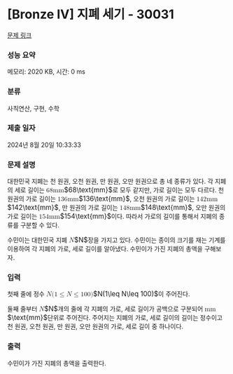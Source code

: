 # [Bronze IV] 지폐 세기 - 30031 

[문제 링크](https://www.acmicpc.net/problem/30031) 

### 성능 요약

메모리: 2020 KB, 시간: 0 ms

### 분류

사칙연산, 구현, 수학

### 제출 일자

2024년 8월 20일 10:33:33

### 문제 설명

<p>대한민국 지폐는 천 원권, 오천 원권, 만 원권, 오만 원권으로 총 네 종류가 있다. 각 지폐의 세로 길이는 <mjx-container class="MathJax" jax="CHTML" style="font-size: 109%; position: relative;"><mjx-math class="MJX-TEX" aria-hidden="true"><mjx-mn class="mjx-n"><mjx-c class="mjx-c36"></mjx-c><mjx-c class="mjx-c38"></mjx-c></mjx-mn><mjx-mtext class="mjx-n"><mjx-c class="mjx-c6D"></mjx-c><mjx-c class="mjx-c6D"></mjx-c></mjx-mtext></mjx-math><mjx-assistive-mml unselectable="on" display="inline"><math xmlns="http://www.w3.org/1998/Math/MathML"><mn>68</mn><mtext>mm</mtext></math></mjx-assistive-mml><span aria-hidden="true" class="no-mathjax mjx-copytext">$68\text{mm}$</span></mjx-container>로 모두 같지만, 가로 길이는 모두 다르다. 천 원권의 가로 길이는 <mjx-container class="MathJax" jax="CHTML" style="font-size: 109%; position: relative;"><mjx-math class="MJX-TEX" aria-hidden="true"><mjx-mn class="mjx-n"><mjx-c class="mjx-c31"></mjx-c><mjx-c class="mjx-c33"></mjx-c><mjx-c class="mjx-c36"></mjx-c></mjx-mn><mjx-mtext class="mjx-n"><mjx-c class="mjx-c6D"></mjx-c><mjx-c class="mjx-c6D"></mjx-c></mjx-mtext></mjx-math><mjx-assistive-mml unselectable="on" display="inline"><math xmlns="http://www.w3.org/1998/Math/MathML"><mn>136</mn><mtext>mm</mtext></math></mjx-assistive-mml><span aria-hidden="true" class="no-mathjax mjx-copytext">$136\text{mm}$</span></mjx-container>, 오천 원권의 가로 길이는 <mjx-container class="MathJax" jax="CHTML" style="font-size: 109%; position: relative;"><mjx-math class="MJX-TEX" aria-hidden="true"><mjx-mn class="mjx-n"><mjx-c class="mjx-c31"></mjx-c><mjx-c class="mjx-c34"></mjx-c><mjx-c class="mjx-c32"></mjx-c></mjx-mn><mjx-mtext class="mjx-n"><mjx-c class="mjx-c6D"></mjx-c><mjx-c class="mjx-c6D"></mjx-c></mjx-mtext></mjx-math><mjx-assistive-mml unselectable="on" display="inline"><math xmlns="http://www.w3.org/1998/Math/MathML"><mn>142</mn><mtext>mm</mtext></math></mjx-assistive-mml><span aria-hidden="true" class="no-mathjax mjx-copytext">$142\text{mm}$</span></mjx-container>, 만 원권의 가로 길이는 <mjx-container class="MathJax" jax="CHTML" style="font-size: 109%; position: relative;"><mjx-math class="MJX-TEX" aria-hidden="true"><mjx-mn class="mjx-n"><mjx-c class="mjx-c31"></mjx-c><mjx-c class="mjx-c34"></mjx-c><mjx-c class="mjx-c38"></mjx-c></mjx-mn><mjx-mtext class="mjx-n"><mjx-c class="mjx-c6D"></mjx-c><mjx-c class="mjx-c6D"></mjx-c></mjx-mtext></mjx-math><mjx-assistive-mml unselectable="on" display="inline"><math xmlns="http://www.w3.org/1998/Math/MathML"><mn>148</mn><mtext>mm</mtext></math></mjx-assistive-mml><span aria-hidden="true" class="no-mathjax mjx-copytext">$148\text{mm}$</span></mjx-container>, 오만 원권의 가로 길이는 <mjx-container class="MathJax" jax="CHTML" style="font-size: 109%; position: relative;"><mjx-math class="MJX-TEX" aria-hidden="true"><mjx-mn class="mjx-n"><mjx-c class="mjx-c31"></mjx-c><mjx-c class="mjx-c35"></mjx-c><mjx-c class="mjx-c34"></mjx-c></mjx-mn><mjx-mtext class="mjx-n"><mjx-c class="mjx-c6D"></mjx-c><mjx-c class="mjx-c6D"></mjx-c></mjx-mtext></mjx-math><mjx-assistive-mml unselectable="on" display="inline"><math xmlns="http://www.w3.org/1998/Math/MathML"><mn>154</mn><mtext>mm</mtext></math></mjx-assistive-mml><span aria-hidden="true" class="no-mathjax mjx-copytext">$154\text{mm}$</span></mjx-container>이다. 따라서 가로의 길이를 통해서 지폐의 종류를 구분할 수 있다.</p>

<p>수민이는 대한민국 지폐 <mjx-container class="MathJax" jax="CHTML" style="font-size: 109%; position: relative;"><mjx-math class="MJX-TEX" aria-hidden="true"><mjx-mi class="mjx-i"><mjx-c class="mjx-c1D441 TEX-I"></mjx-c></mjx-mi></mjx-math><mjx-assistive-mml unselectable="on" display="inline"><math xmlns="http://www.w3.org/1998/Math/MathML"><mi>N</mi></math></mjx-assistive-mml><span aria-hidden="true" class="no-mathjax mjx-copytext">$N$</span></mjx-container>장을 가지고 있다. 수민이는 종이의 크기를 재는 기계를 이용하여 각 지폐의 가로, 세로 길이를 알아냈다. 수민이가 가진 지폐의 총액을 구해보자.</p>

### 입력 

 <p>첫째 줄에 정수 <mjx-container class="MathJax" jax="CHTML" style="font-size: 109%; position: relative;"><mjx-math class="MJX-TEX" aria-hidden="true"><mjx-mi class="mjx-i"><mjx-c class="mjx-c1D441 TEX-I"></mjx-c></mjx-mi><mjx-mo class="mjx-n"><mjx-c class="mjx-c28"></mjx-c></mjx-mo><mjx-mn class="mjx-n"><mjx-c class="mjx-c31"></mjx-c></mjx-mn><mjx-mo class="mjx-n" space="4"><mjx-c class="mjx-c2264"></mjx-c></mjx-mo><mjx-mi class="mjx-i" space="4"><mjx-c class="mjx-c1D441 TEX-I"></mjx-c></mjx-mi><mjx-mo class="mjx-n" space="4"><mjx-c class="mjx-c2264"></mjx-c></mjx-mo><mjx-mn class="mjx-n" space="4"><mjx-c class="mjx-c31"></mjx-c><mjx-c class="mjx-c30"></mjx-c><mjx-c class="mjx-c30"></mjx-c></mjx-mn><mjx-mo class="mjx-n"><mjx-c class="mjx-c29"></mjx-c></mjx-mo></mjx-math><mjx-assistive-mml unselectable="on" display="inline"><math xmlns="http://www.w3.org/1998/Math/MathML"><mi>N</mi><mo stretchy="false">(</mo><mn>1</mn><mo>≤</mo><mi>N</mi><mo>≤</mo><mn>100</mn><mo stretchy="false">)</mo></math></mjx-assistive-mml><span aria-hidden="true" class="no-mathjax mjx-copytext">$N(1\leq N\leq 100)$</span></mjx-container>이 주어진다.</p>

<p>둘째 줄부터 <mjx-container class="MathJax" jax="CHTML" style="font-size: 109%; position: relative;"><mjx-math class="MJX-TEX" aria-hidden="true"><mjx-mi class="mjx-i"><mjx-c class="mjx-c1D441 TEX-I"></mjx-c></mjx-mi></mjx-math><mjx-assistive-mml unselectable="on" display="inline"><math xmlns="http://www.w3.org/1998/Math/MathML"><mi>N</mi></math></mjx-assistive-mml><span aria-hidden="true" class="no-mathjax mjx-copytext">$N$</span></mjx-container>개의 줄에 각 지폐의 가로, 세로 길이가 공백으로 구분되어 <mjx-container class="MathJax" jax="CHTML" style="font-size: 109%; position: relative;"><mjx-math class="MJX-TEX" aria-hidden="true"><mjx-mtext class="mjx-n"><mjx-c class="mjx-c6D"></mjx-c><mjx-c class="mjx-c6D"></mjx-c></mjx-mtext></mjx-math><mjx-assistive-mml unselectable="on" display="inline"><math xmlns="http://www.w3.org/1998/Math/MathML"><mtext>mm</mtext></math></mjx-assistive-mml><span aria-hidden="true" class="no-mathjax mjx-copytext">$\text{mm}$</span></mjx-container>단위로 주어진다. 주어지는 지폐의 가로, 세로 길이의 길이는 정수이고 천 원권, 오천 원권, 만 원권, 오만 원권의 가로, 세로 길이 중 하나이다.</p>

### 출력 

 <p>수민이가 가진 지폐의 총액을 출력한다.</p>

